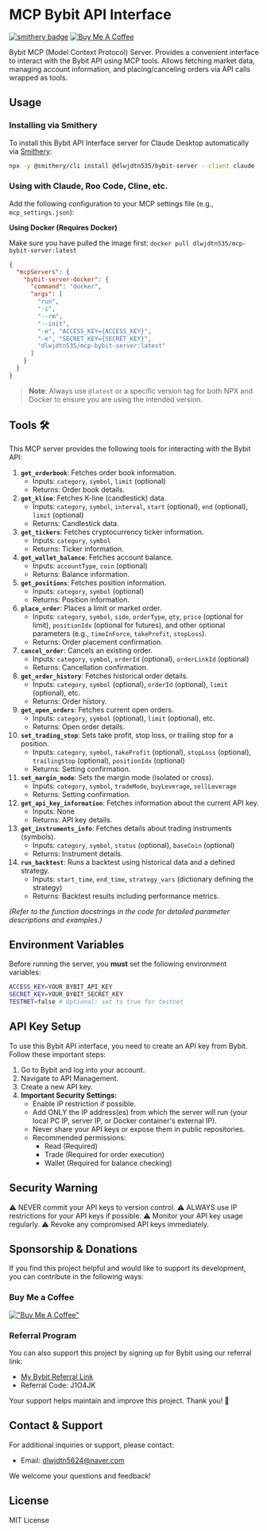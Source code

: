 # MCP Bybit API Interface
[![smithery badge](https://smithery.ai/badge/@dlwjdtn535/bybit-server)](https://smithery.ai/server/@dlwjdtn535/bybit-server)
[![Buy Me A Coffee](https://img.shields.io/badge/Buy%20Me%20A%20Coffee-support-yellow.svg)](https://buymeacoffee.com/dlwjdtn535)

Bybit MCP (Model Context Protocol) Server. Provides a convenient interface to interact with the Bybit API using MCP tools. Allows fetching market data, managing account information, and placing/canceling orders via API calls wrapped as tools.

## Usage

### Installing via Smithery

To install this Bybit API Interface server for Claude Desktop automatically via [Smithery](https://smithery.ai/server/@dlwjdtn535/bybit-server):

```bash
npx -y @smithery/cli install @dlwjdtn535/bybit-server --client claude
```

### Using with Claude, Roo Code, Cline, etc.

Add the following configuration to your MCP settings file (e.g., `mcp_settings.json`):

**Using Docker (Requires Docker)**

Make sure you have pulled the image first: `docker pull dlwjdtn535/mcp-bybit-server:latest`

```json
{
  "mcpServers": {
    "bybit-server-docker": {
      "command": "docker",
      "args": [
        "run",
        "-i", 
        "--rm",
        "--init",
        "-e", "ACCESS_KEY={ACCESS_KEY}",
        "-e", "SECRET_KEY={SECRET_KEY}",
        "dlwjdtn535/mcp-bybit-server:latest"
      ]
    }
  }
}
```

> **Note**: Always use `@latest` or a specific version tag for both NPX and Docker to ensure you are using the intended version.

## Tools 🛠️

This MCP server provides the following tools for interacting with the Bybit API:

1.  **`get_orderbook`**: Fetches order book information.
    *   Inputs: `category`, `symbol`, `limit` (optional)
    *   Returns: Order book details.
2.  **`get_kline`**: Fetches K-line (candlestick) data.
    *   Inputs: `category`, `symbol`, `interval`, `start` (optional), `end` (optional), `limit` (optional)
    *   Returns: Candlestick data.
3.  **`get_tickers`**: Fetches cryptocurrency ticker information.
    *   Inputs: `category`, `symbol`
    *   Returns: Ticker information.
4.  **`get_wallet_balance`**: Fetches account balance.
    *   Inputs: `accountType`, `coin` (optional)
    *   Returns: Balance information.
5.  **`get_positions`**: Fetches position information.
    *   Inputs: `category`, `symbol` (optional)
    *   Returns: Position information.
6.  **`place_order`**: Places a limit or market order.
    *   Inputs: `category`, `symbol`, `side`, `orderType`, `qty`, `price` (optional for limit), `positionIdx` (optional for futures), and other optional parameters (e.g., `timeInForce`, `takeProfit`, `stopLoss`).
    *   Returns: Order placement confirmation.
7.  **`cancel_order`**: Cancels an existing order.
    *   Inputs: `category`, `symbol`, `orderId` (optional), `orderLinkId` (optional)
    *   Returns: Cancellation confirmation.
8.  **`get_order_history`**: Fetches historical order details.
    *   Inputs: `category`, `symbol` (optional), `orderId` (optional), `limit` (optional), etc.
    *   Returns: Order history.
9. **`get_open_orders`**: Fetches current open orders.
    *   Inputs: `category`, `symbol` (optional), `limit` (optional), etc.
    *   Returns: Open order details.
10. **`set_trading_stop`**: Sets take profit, stop loss, or trailing stop for a position.
    *   Inputs: `category`, `symbol`, `takeProfit` (optional), `stopLoss` (optional), `trailingStop` (optional), `positionIdx` (optional)
    *   Returns: Setting confirmation.
11. **`set_margin_mode`**: Sets the margin mode (isolated or cross).
    *   Inputs: `category`, `symbol`, `tradeMode`, `buyLeverage`, `sellLeverage`
    *   Returns: Setting confirmation.
12. **`get_api_key_information`**: Fetches information about the current API key.
    *   Inputs: None
    *   Returns: API key details.
13. **`get_instruments_info`**: Fetches details about trading instruments (symbols).
    *   Inputs: `category`, `symbol`, `status` (optional), `baseCoin` (optional)
    *   Returns: Instrument details.
14. **`run_backtest`**: Runs a backtest using historical data and a defined strategy.
    *   Inputs: `start_time`, `end_time`, `strategy_vars` (dictionary defining the strategy)
    *   Returns: Backtest results including performance metrics.

_(Refer to the function docstrings in the code for detailed parameter descriptions and examples.)_

## Environment Variables

Before running the server, you **must** set the following environment variables:

```bash
ACCESS_KEY=YOUR_BYBIT_API_KEY
SECRET_KEY=YOUR_BYBIT_SECRET_KEY
TESTNET=false # Optional: set to true for testnet
```

## API Key Setup

To use this Bybit API interface, you need to create an API key from Bybit. Follow these important steps:

1.  Go to Bybit and log into your account.
2.  Navigate to API Management.
3.  Create a new API key.
4.  **Important Security Settings:**
    *   Enable IP restriction if possible.
    *   Add ONLY the IP address(es) from which the server will run (your local PC IP, server IP, or Docker container's external IP).
    *   Never share your API keys or expose them in public repositories.
    *   Recommended permissions:
        *   Read (Required)
        *   Trade (Required for order execution)
        *   Wallet (Required for balance checking)

## Security Warning

⚠️ NEVER commit your API keys to version control.
⚠️ ALWAYS use IP restrictions for your API keys if possible.
⚠️ Monitor your API key usage regularly.
⚠️ Revoke any compromised API keys immediately.

## Sponsorship & Donations

If you find this project helpful and would like to support its development, you can contribute in the following ways:

### Buy Me a Coffee
[!["Buy Me A Coffee"](https://www.buymeacoffee.com/assets/img/custom_images/orange_img.png)](https://buymeacoffee.com/dlwjdtn535)

### Referral Program
You can also support this project by signing up for Bybit using our referral link:
- [My Bybit Referral Link](https://www.bybit.com/invite?ref=J1O4JK)
- Referral Code: J1O4JK

Your support helps maintain and improve this project. Thank you! 🙏

## Contact & Support

For additional inquiries or support, please contact:
- Email: dlwjdtn5624@naver.com

We welcome your questions and feedback!

## License

MIT License

